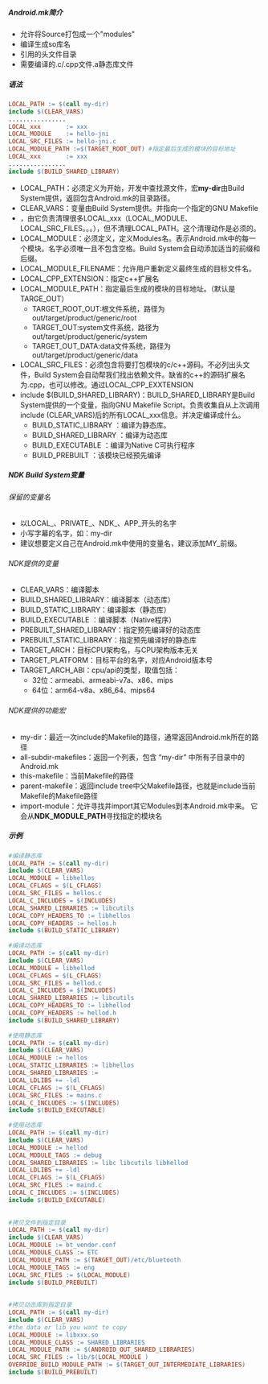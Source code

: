 ##### Android.mk简介

- 允许将Source打包成一个"modules"
- 编译生成so库名
- 引用的头文件目录
- 需要编译的.c/.cpp文件.a静态库文件

##### 语法

```makefile
LOCAL_PATH := $(call my-dir)  
include $(CLEAR_VARS)  
................  
LOCAL_xxx       := xxx  
LOCAL_MODULE    := hello-jni  
LOCAL_SRC_FILES := hello-jni.c 
LOCAL_MODULE_PATH :=$(TARGET_ROOT_OUT) #指定最后生成的模块的目标地址
LOCAL_xxx       := xxx  
................  
include $(BUILD_SHARED_LIBRARY)
```

- LOCAL_PATH：必须定义为开始，开发中查找源文件，宏**my-dir**由Build System提供，返回包含Android.mk的目录路径。
- CLEAR_VARS：变量由Build System提供。并指向一个指定的GNU Makefile
- ，由它负责清理很多LOCAL_xxx（LOCAL_MODULE、LOCAL_SRC_FILES。。。），但不清理LOCAL_PATH。这个清理动作是必须的。
- LOCAL_MODULE：必须定义，定义Modules名。表示Android.mk中的每一个模块。名字必须唯一且不包含空格。Build System会自动添加适当的前缀和后缀。
- LOCAL_MODULE_FILENAME：允许用户重新定义最终生成的目标文件名。
- LOCAL_CPP_EXTENSION：指定c++扩展名
- LOCAL_MODULE_PATH：指定最后生成的模块的目标地址。（默认是TARGE_OUT）
  - TARGET_ROOT_OUT:根文件系统，路径为out/target/product/generic/root
  - TARGET_OUT:system文件系统，路径为out/target/product/generic/system
  - TARGET_OUT_DATA:data文件系统，路径为out/target/product/generic/data
- LOCAL_SRC_FILES：必须包含将要打包模块的c/c++源码。不必列出头文件，Build System会自动帮我们找出依赖文件。缺省的c++的源码扩展名为.cpp，也可以修改。通过LOCAL_CPP_EXXTENSION
- include $(BUILD_SHARED_LIBRARY)：BUILD_SHARED_LIBRARY是Build System提供的一个变量，指向GNU Makefile Script。负责收集自从上次调用include (CLEAR_VARS)后的所有LOCAL_xxx信息。并决定编译成什么。
  - BUILD_STATIC_LIBRARY    ：编译为静态库。 
  - BUILD_SHARED_LIBRARY ：编译为动态库 
  - BUILD_EXECUTABLE           ：编译为Native C可执行程序  
  - BUILD_PREBUILT                 ：该模块已经预先编译 

##### NDK Build System变量

###### 保留的变量名

- 以LOCAL_、PRIVATE_、NDK_、APP_开头的名字
- 小写字幕的名字，如：my-dir
- 建议想要定义自己在Android.mk中使用的变量名，建议添加MY_前缀。

###### NDK提供的变量

- CLEAR_VARS：编译脚本
- BUILD_SHARED_LIBRARY：编译脚本（动态库）
- BUILD_STATIC_LIBRARY：编译脚本（静态库）
- BUILD_EXECUTABLE ：编译脚本（Native程序）
- PREBUILT_SHARED_LIBRARY：指定预先编译好的动态库
- PREBUILT_STATIC_LIBRARY：指定预先编译好的静态库
- TARGET_ARCH：目标CPU架构名，与CPU架构版本无关
- TARGET_PLATFORM：目标平台的名字，对应Android版本号
- TARGET_ARCH_ABI：cpu/api的类型，取值包括：
  - 32位：armeabi、armeabi-v7a、x86、mips
  - 64位：arm64-v8a、x86_64、mips64

###### NDK提供的功能宏

- my-dir：最近一次include的Makefile的路径，通常返回Android.mk所在的路径 
- all-subdir-makefiles：返回一个列表，包含 “my-dir” 中所有子目录中的Android.mk 
- this-makefile：当前Makefile的路径
- parent-makefile：返回include tree中父Makefile路径，也就是include当前Makefile的Makefile路径 
- import-module：允许寻找并import其它Modules到本Android.mk中来。 它会从**NDK_MODULE_PATH**寻找指定的模块名 

##### 示例

```makefile
#编译静态库    
LOCAL_PATH := $(call my-dir)    
include $(CLEAR_VARS)    
LOCAL_MODULE = libhellos    
LOCAL_CFLAGS = $(L_CFLAGS)    
LOCAL_SRC_FILES = hellos.c    
LOCAL_C_INCLUDES = $(INCLUDES)    
LOCAL_SHARED_LIBRARIES := libcutils    
LOCAL_COPY_HEADERS_TO := libhellos    
LOCAL_COPY_HEADERS := hellos.h    
include $(BUILD_STATIC_LIBRARY)    
    
#编译动态库    
LOCAL_PATH := $(call my-dir)    
include $(CLEAR_VARS)    
LOCAL_MODULE = libhellod    
LOCAL_CFLAGS = $(L_CFLAGS)    
LOCAL_SRC_FILES = hellod.c    
LOCAL_C_INCLUDES = $(INCLUDES)    
LOCAL_SHARED_LIBRARIES := libcutils    
LOCAL_COPY_HEADERS_TO := libhellod    
LOCAL_COPY_HEADERS := hellod.h    
include $(BUILD_SHARED_LIBRARY)    
    
#使用静态库    
LOCAL_PATH := $(call my-dir)    
include $(CLEAR_VARS)    
LOCAL_MODULE := hellos    
LOCAL_STATIC_LIBRARIES := libhellos    
LOCAL_SHARED_LIBRARIES :=    
LOCAL_LDLIBS += -ldl    
LOCAL_CFLAGS := $(L_CFLAGS)    
LOCAL_SRC_FILES := mains.c    
LOCAL_C_INCLUDES := $(INCLUDES)    
include $(BUILD_EXECUTABLE)    
    
#使用动态库    
LOCAL_PATH := $(call my-dir)    
include $(CLEAR_VARS)    
LOCAL_MODULE := hellod    
LOCAL_MODULE_TAGS := debug    
LOCAL_SHARED_LIBRARIES := libc libcutils libhellod    
LOCAL_LDLIBS += -ldl    
LOCAL_CFLAGS := $(L_CFLAGS)    
LOCAL_SRC_FILES := maind.c    
LOCAL_C_INCLUDES := $(INCLUDES)    
include $(BUILD_EXECUTABLE)    
  
  
#拷贝文件到指定目录  
LOCAL_PATH := $(call my-dir)  
include $(CLEAR_VARS)  
LOCAL_MODULE := bt_vendor.conf  
LOCAL_MODULE_CLASS := ETC  
LOCAL_MODULE_PATH := $(TARGET_OUT)/etc/bluetooth  
LOCAL_MODULE_TAGS := eng  
LOCAL_SRC_FILES := $(LOCAL_MODULE)  
include $(BUILD_PREBUILT)  
  
  
#拷贝动态库到指定目录  
LOCAL_PATH := $(call my-dir)  
include $(CLEAR_VARS)  
#the data or lib you want to copy  
LOCAL_MODULE := libxxx.so  
LOCAL_MODULE_CLASS := SHARED_LIBRARIES  
LOCAL_MODULE_PATH := $(ANDROID_OUT_SHARED_LIBRARIES)  
LOCAL_SRC_FILES := lib/$(LOCAL_MODULE )  
OVERRIDE_BUILD_MODULE_PATH := $(TARGET_OUT_INTERMEDIATE_LIBRARIES)  
include $(BUILD_PREBUILT)  
```

